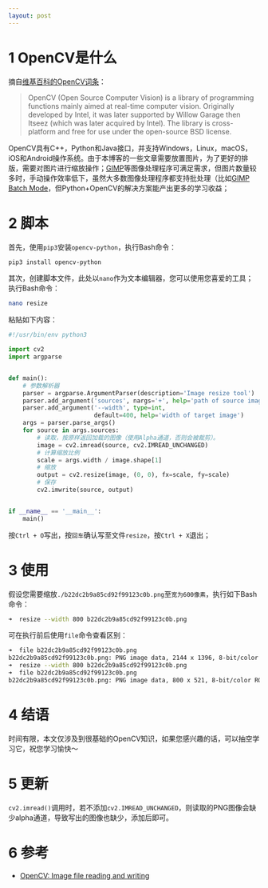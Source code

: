 ```yaml
---
layout: post
---
```


# 1 OpenCV是什么

摘自[维基百科的OpenCV词条](https://en.wikipedia.org/wiki/OpenCV)：

> OpenCV (Open Source Computer Vision) is a library of programming functions mainly aimed at real-time computer vision. Originally developed by Intel, it was later supported by Willow Garage then Itseez (which was later acquired by Intel). The library is cross-platform and free for use under the open-source BSD license.

OpenCV具有C++，Python和Java接口，并支持Windows，Linux，macOS，iOS和Android操作系统。由于本博客的一些文章需要放置图片，为了更好的排版，需要对图片进行缩放操作；[GIMP](https://www.gimp.org/)等图像处理程序可满足需求，但图片数量较多时，手动操作效率低下，虽然大多数图像处理程序都支持批处理（比如[GIMP Batch Mode](https://www.gimp.org/tutorials/Basic_Batch/)，但Python+OpenCV的解决方案能产出更多的学习收益；

# 2 脚本

首先，使用`pip3`安装`opencv-python`，执行Bash命令：

```bash
pip3 install opencv-python
```

其次，创建脚本文件，此处以`nano`作为文本编辑器，您可以使用您喜爱的工具；执行Bash命令：

```bash
nano resize
```

粘贴如下内容：

```python
#!/usr/bin/env python3

import cv2
import argparse


def main():
    # 参数解析器
    parser = argparse.ArgumentParser(description='Image resize tool')
    parser.add_argument('sources', nargs='+', help='path of source image')
    parser.add_argument('--width', type=int,
                        default=400, help='width of target image')
    args = parser.parse_args()
    for source in args.sources:
        # 读取，按原样返回加载的图像（使用Alpha通道，否则会被裁剪）。
        image = cv2.imread(source, cv2.IMREAD_UNCHANGED)
        # 计算缩放比例
        scale = args.width / image.shape[1]
        # 缩放
        output = cv2.resize(image, (0, 0), fx=scale, fy=scale)
        # 保存
        cv2.imwrite(source, output)


if __name__ == '__main__':
    main()
```

按`Ctrl + O`写出，按`回车`确认写至文件`resize`，按`Ctrl + X`退出；

# 3 使用

假设您需要缩放`./b22dc2b9a85cd92f99123c0b.png`至`宽为600像素`，执行如下Bash命令：
```bash
➜  resize --width 800 b22dc2b9a85cd92f99123c0b.png
```

可在执行前后使用`file`命令查看区别：
```bash
➜  file b22dc2b9a85cd92f99123c0b.png 
b22dc2b9a85cd92f99123c0b.png: PNG image data, 2144 x 1396, 8-bit/color RGBA, non-interlaced
➜  resize --width 800 b22dc2b9a85cd92f99123c0b.png                                  
➜  file b22dc2b9a85cd92f99123c0b.png              
b22dc2b9a85cd92f99123c0b.png: PNG image data, 800 x 521, 8-bit/color RGBA, non-interlaced
```

# 4 结语
时间有限，本文仅涉及到很基础的OpenCV知识，如果您感兴趣的话，可以抽空学习它，祝您学习愉快～

# 5 更新
`cv2.imread()`调用时，若不添加`cv2.IMREAD_UNCHANGED`，则读取的PNG图像会缺少alpha通道，导致写出的图像也缺少，添加后即可。

# 6 参考

- [OpenCV: Image file reading and writing](https://docs.opencv.org/4.0.1/d4/da8/group__imgcodecs.html#gga61d9b0126a3e57d9277ac48327799c80aeddd67043ed0df14f9d9a4e66d2b0708)
